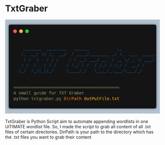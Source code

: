 # TxtGraber
![TXT Graber image](/TxtGraber1.png)

TxtGraber is Python Script aim to automate appending wordlists in one UlTIMATE wordlist file.
So, I made the script to grab all content of all .txt files of certain directories.
DirPath is your path to the directory which has the .txt files you want to grab their content

